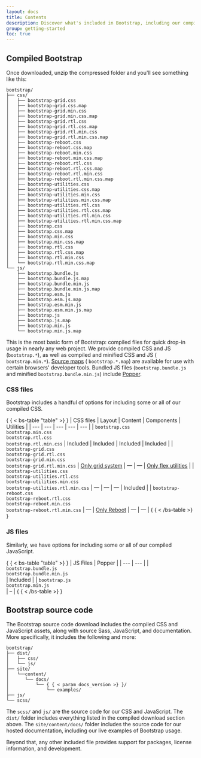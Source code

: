```yaml
---
layout: docs
title: Contents
description: Discover what's included in Bootstrap, including our compiled and source code flavors.
group: getting-started
toc: true
---
```


## Compiled Bootstrap

Once downloaded, unzip the compressed folder and you'll see something like this:

<!-- NOTE: This info is intentionally duplicated in the README. Copy any changes made here over to the README too, but be sure to keep in mind to add the `dist` folder. -->

```text
bootstrap/
├── css/
│   ├── bootstrap-grid.css
│   ├── bootstrap-grid.css.map
│   ├── bootstrap-grid.min.css
│   ├── bootstrap-grid.min.css.map
│   ├── bootstrap-grid.rtl.css
│   ├── bootstrap-grid.rtl.css.map
│   ├── bootstrap-grid.rtl.min.css
│   ├── bootstrap-grid.rtl.min.css.map
│   ├── bootstrap-reboot.css
│   ├── bootstrap-reboot.css.map
│   ├── bootstrap-reboot.min.css
│   ├── bootstrap-reboot.min.css.map
│   ├── bootstrap-reboot.rtl.css
│   ├── bootstrap-reboot.rtl.css.map
│   ├── bootstrap-reboot.rtl.min.css
│   ├── bootstrap-reboot.rtl.min.css.map
│   ├── bootstrap-utilities.css
│   ├── bootstrap-utilities.css.map
│   ├── bootstrap-utilities.min.css
│   ├── bootstrap-utilities.min.css.map
│   ├── bootstrap-utilities.rtl.css
│   ├── bootstrap-utilities.rtl.css.map
│   ├── bootstrap-utilities.rtl.min.css
│   ├── bootstrap-utilities.rtl.min.css.map
│   ├── bootstrap.css
│   ├── bootstrap.css.map
│   ├── bootstrap.min.css
│   ├── bootstrap.min.css.map
│   ├── bootstrap.rtl.css
│   ├── bootstrap.rtl.css.map
│   ├── bootstrap.rtl.min.css
│   └── bootstrap.rtl.min.css.map
└── js/
    ├── bootstrap.bundle.js
    ├── bootstrap.bundle.js.map
    ├── bootstrap.bundle.min.js
    ├── bootstrap.bundle.min.js.map
    ├── bootstrap.esm.js
    ├── bootstrap.esm.js.map
    ├── bootstrap.esm.min.js
    ├── bootstrap.esm.min.js.map
    ├── bootstrap.js
    ├── bootstrap.js.map
    ├── bootstrap.min.js
    └── bootstrap.min.js.map
```

This is the most basic form of Bootstrap: compiled files for quick drop-in usage
in nearly any web project. We provide compiled CSS and JS (`bootstrap.*`), as
well as compiled and minified CSS and JS (
`bootstrap.min.*`). [Source maps](https://web.dev/articles/source-maps) (
`bootstrap.*.map`) are available for use with certain browsers' developer tools.
Bundled JS files (`bootstrap.bundle.js` and minified `bootstrap.bundle.min.js`)
include [Popper](https://popper.js.org/docs/v2/).

### CSS files

Bootstrap includes a handful of options for including some or all of our
compiled CSS.

{ { < bs-table "table" >} }
| CSS files | Layout | Content | Components | Utilities |
| --- | --- | --- | --- | --- |
| `bootstrap.css`<br> `bootstrap.min.css`<br> `bootstrap.rtl.css`<br>
`bootstrap.rtl.min.css` | Included | Included | Included | Included |
| `bootstrap-grid.css`<br> `bootstrap-grid.rtl.css`<br>
`bootstrap-grid.min.css`<br>
`bootstrap-grid.rtl.min.css` | [Only grid system](/layout/grid.md) | — | — | [Only flex utilities](/utilities/flex.md) |
| `bootstrap-utilities.css`<br> `bootstrap-utilities.rtl.css`<br>
`bootstrap-utilities.min.css`<br>
`bootstrap-utilities.rtl.min.css` | — | — | — | Included |
| `bootstrap-reboot.css`<br> `bootstrap-reboot.rtl.css`<br>
`bootstrap-reboot.min.css`<br>
`bootstrap-reboot.rtl.min.css` | — | [Only Reboot](/content/reboot.md) | — | — |
{ { < /bs-table >} }

### JS files

Similarly, we have options for including some or all of our compiled JavaScript.

{ { < bs-table "table" >} }
| JS Files | Popper |
| --- | --- |
| `bootstrap.bundle.js`<br> `bootstrap.bundle.min.js`<br> | Included |
| `bootstrap.js`<br> `bootstrap.min.js`<br> | – |
{ { < /bs-table >} }

## Bootstrap source code

The Bootstrap source code download includes the compiled CSS and JavaScript
assets, along with source Sass, JavaScript, and documentation. More
specifically, it includes the following and more:

```text
bootstrap/
├── dist/
│   ├── css/
│   └── js/
├── site/
│   └──content/
│      └── docs/
│          └── { { < param docs_version >} }/
│              └── examples/
├── js/
└── scss/
```

The `scss/` and `js/` are the source code for our CSS and JavaScript. The
`dist/` folder includes everything listed in the compiled download section
above. The `site/content/docs/` folder includes the source code for our hosted
documentation, including our live examples of Bootstrap usage.

Beyond that, any other included file provides support for packages, license
information, and development.
